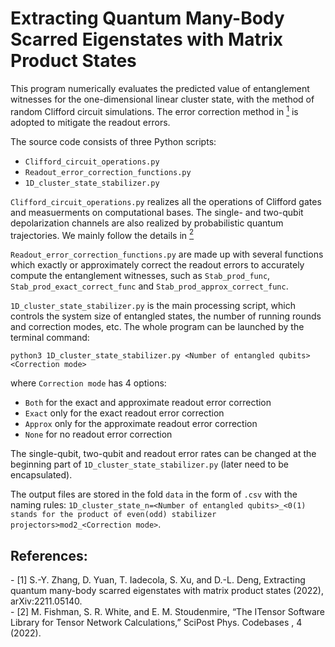 # Extracting Quantum Many-Body Scarred Eigenstates with Matrix Product States

This program numerically evaluates the predicted value of entanglement witnesses for the one-dimensional linear cluster state, with the method of random Clifford circuit simulations. The error correction method in [<sup>1</sup>](#refer-anchor-1) is adopted to mitigate the readout errors.

The source code consists of three Python scripts:
- `Clifford_circuit_operations.py`
- `Readout_error_correction_functions.py`
- `1D_cluster_state_stabilizer.py`

`Clifford_circuit_operations.py` realizes all the operations of Clifford gates and measuerments on computational bases. The single- and two-qubit depolarization channels are also realized by probabilistic quantum trajectories. We mainly follow the details in [<sup>2</sup>](#refer-anchor-2)

`Readout_error_correction_functions.py` are made up with several functions which exactly or approximately correct the readout errors to accurately compute the entanglement witnesses, such as `Stab_prod_func`, `Stab_prod_exact_correct_func` and `Stab_prod_approx_correct_func`.

`1D_cluster_state_stabilizer.py` is the main processing script, which controls the system size of entangled states, the number of running rounds and correction modes, etc. The whole program can be launched by the terminal command:

`python3 1D_cluster_state_stabilizer.py <Number of entangled qubits> <Correction mode>`

where `Correction mode` has 4 options:
- `Both` for the exact and approximate readout error correction
- `Exact` only for the exact readout error correction
- `Approx` only for the approximate readout error correction
- `None` for no readout error correction

The single-qubit, two-qubit and readout error rates can be changed at the beginning part of `1D_cluster_state_stabilizer.py` (later need to be encapsulated).

The output files are stored in the fold `data` in the form of `.csv` with the naming rules: `1D_cluster_state_n=<Number of entangled qubits>_<0(1) stands for the product of even(odd) stabilizer projectors>mod2_<Correction mode>`.

## References:
<div id="refer-anchor-1"></div>
- [1] S.-Y. Zhang, D. Yuan, T. Iadecola, S. Xu, and D.-L. Deng, Extracting quantum many-body scarred eigenstates with matrix product states (2022), arXiv:2211.05140.

<div id="refer-anchor-2"></div>
- [2] M. Fishman, S. R. White, and E. M. Stoudenmire, “The ITensor Software Library for Tensor Network Calculations,” SciPost Phys. Codebases , 4 (2022).
